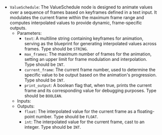 - `ValueSchedule`: The ValueSchedule node is designed to animate values over a sequence of frames based on keyframes defined in a text input. It modulates the current frame within the maximum frame range and computes interpolated values to provide dynamic, frame-specific outputs.
    - Parameters:
        - `text`: A multiline string containing keyframes for animation, serving as the blueprint for generating interpolated values across frames. Type should be `STRING`.
        - `max_frames`: The maximum number of frames for the animation, setting an upper limit for frame modulation and interpolation. Type should be `INT`.
        - `current_frame`: The current frame number, used to determine the specific value to be output based on the animation's progression. Type should be `INT`.
        - `print_output`: A boolean flag that, when true, prints the current frame and its corresponding value for debugging purposes. Type should be `BOOLEAN`.
    - Inputs:
    - Outputs:
        - `float`: The interpolated value for the current frame as a floating-point number. Type should be `FLOAT`.
        - `int`: The interpolated value for the current frame, cast to an integer. Type should be `INT`.
